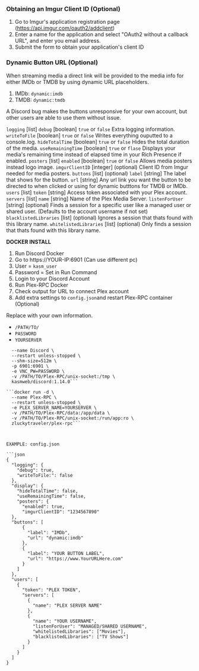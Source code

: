### Obtaining an Imgur Client ID (Optional)

1. Go to Imgur's application registration page (<https://api.imgur.com/oauth2/addclient>)
2. Enter a name for the application and select "OAuth2 without a callback URL", and enter you email address.
3. Submit the form to obtain your application's client ID


### Dynamic Button URL (Optional)

When streaming media a direct link will be provided to the media info for either IMDb or TMDB by using dynamic URL placeholders.

1. IMDb: `dynamic:imdb`
2. TMDB: `dynamic:tmdb`

A Discord bug makes the buttons unresponsive for your own account, but other users are able to use them without issue.


`logging`                [list]
`debug`                  [boolean] `true` or `false`   Extra logging information.
`writeToFile`            [boolean] `true` or `false`   Writes everything ouputted to a console.log.
`hideTotalTime`          [boolean] `true` or `false`   Hides the total duration of the media.
`useRemainingTime`       [boolean] `true` or `flase`   Displays your media's remaining time instead of elapsed time in your Rich Presence if enabled.
`posters`                [list]
`enabled`                [boolean] `true` or `false`   Allows media posters instead logo image.
`imgurClientID`          [integer] (optional)          Client ID from Imgur needed for media posters.
`buttons`                [list] (optional)
`label`                  [string]                      The label that shows for the button. 
`url`                    [string]                      Any url link you want the button to be directed to when clicked or using for dynamic butttons for TMDB or IMDb.
`users`                  [list]
`token`                  [string]                      Access token associated with your Plex account.
`servers`                [list]
`name`                   [string]                      Name of the Plex Media Server.
`listenForUser`          [string] (optional)           Finds a session for a specific user like a managed user or shared user. (Defaults to the account username if not set)
`blacklistedLibraries`   [list]   (optional)           Ignores a session that thats found with this library name.
`whitelistedLibraries`   [list]   (optional)           Only finds a session that thats found with this library name.

**__DOCKER INSTALL__**
1. Run Discord Docker
2. Go to https://YOUR-IP:6901 (Can use different pc) 
3. User = `kasm_user`
4. Password = Set in Run Command
5. Login to your Discord Account
6. Run Plex-RPC Docker
7. Check output for URL to connect Plex account
8. Add extra settings to `config.json`and restart Plex-RPC container (Optional)

Replace with your own information. 
- `/PATH/TO/`
- `PASSWORD`
- `YOURSERVER`

```docker run -d \
  --name Discord \
  --restart unless-stopped \
  --shm-size=512m \
  -p 6901:6901 \
  -e VNC_PW=PASSWORD \
  -v /PATH/TO/Plex-RPC/unix-socket:/tmp \
  kasmweb/discord:1.14.0```

```docker run -d \
  --name Plex-RPC \
  --restart unless-stopped \
  -e PLEX_SERVER_NAME=YOURSERVER \
  -v /PATH/TO/Plex-RPC/data:/app/data \
  -v /PATH/TO/Plex-RPC/unix-socket:/run/app:ro \
  zluckytraveler/plex-rpc```



EXAMPLE: config.json

```json
{
  "logging": {
    "debug": true,
    "writeToFile:": false
  },
  "display": {
    "hideTotalTime": false,
    "useRemainingTime": false,
    "posters": {
      "enabled": true,
      "imgurClientID": "1234567890"
  },
  "buttons": [
      {
        "label": "IMDb",
        "url": "dynamic:imdb"
      },
      {
        "label": "YOUR BUTTON LABEL",
        "url": "https://www.YourURLHere.com"
      }
    ]
  },
  "users": [
    {
      "token": "PLEX TOKEN",
      "servers": [
        {
          "name": "PLEX SERVER NAME"
        },
        {
          "name": "YOUR USERNAME",
          "listenForUser": "MANAGED/SHARED USERNAME",
          "whitelistedLibraries": ["Movies"],
          "blacklistedLibraries": ["TV Shows"]
        }
      ]
    }
  ]
}
